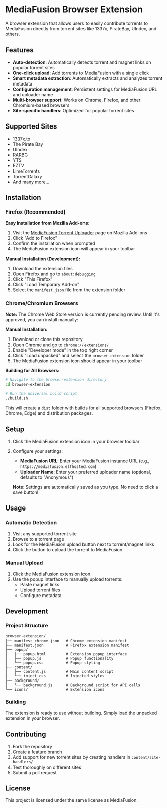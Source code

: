 # MediaFusion Browser Extension

A browser extension that allows users to easily contribute torrents to MediaFusion directly from torrent sites like 1337x, PirateBay, UIndex, and others.

## Features

- **Auto-detection**: Automatically detects torrent and magnet links on popular torrent sites
- **One-click upload**: Add torrents to MediaFusion with a single click
- **Smart metadata extraction**: Automatically extracts and analyzes torrent metadata
- **Configuration management**: Persistent settings for MediaFusion URL and uploader name
- **Multi-browser support**: Works on Chrome, Firefox, and other Chromium-based browsers
- **Site-specific handlers**: Optimized for popular torrent sites

## Supported Sites

- 1337x.to
- The Pirate Bay
- UIndex
- RARBG
- YTS
- EZTV
- LimeTorrents
- TorrentGalaxy
- And many more...

## Installation

### Firefox (Recommended)
**Easy Installation from Mozilla Add-ons:**
1. Visit the [MediaFusion Torrent Uploader](https://addons.mozilla.org/en-US/firefox/addon/mediafusion-torrent-uploader/) page on Mozilla Add-ons
2. Click "Add to Firefox"
3. Confirm the installation when prompted
4. The MediaFusion extension icon will appear in your toolbar

**Manual Installation (Development):**
1. Download the extension files
2. Open Firefox and go to `about:debugging`
3. Click "This Firefox"
4. Click "Load Temporary Add-on"
5. Select the `manifest.json` file from the extension folder

### Chrome/Chromium Browsers
**Note:** The Chrome Web Store version is currently pending review. Until it's approved, you can install manually:

**Manual Installation:**
1. Download or clone this repository
2. Open Chrome and go to `chrome://extensions/`
3. Enable "Developer mode" in the top right corner
4. Click "Load unpacked" and select the `browser-extension` folder
5. The MediaFusion extension icon should appear in your toolbar

**Building for All Browsers:**
```bash
# Navigate to the browser-extension directory
cd browser-extension

# Run the universal build script
./build.sh
```

This will create a `dist` folder with builds for all supported browsers (Firefox, Chrome, Edge) and distribution packages.

## Setup

1. Click the MediaFusion extension icon in your browser toolbar
2. Configure your settings:
   - **MediaFusion URL**: Enter your MediaFusion instance URL (e.g., `https://mediafusion.elfhosted.com`)
   - **Uploader Name**: Enter your preferred uploader name (optional, defaults to "Anonymous")

   **Note**: Settings are automatically saved as you type. No need to click a save button!

## Usage

### Automatic Detection
1. Visit any supported torrent site
2. Browse to a torrent page
3. Look for the MediaFusion upload button next to torrent/magnet links
4. Click the button to upload the torrent to MediaFusion

### Manual Upload
1. Click the MediaFusion extension icon
2. Use the popup interface to manually upload torrents:
   - Paste magnet links
   - Upload torrent files
   - Configure metadata

## Development

### Project Structure
```
browser-extension/
├── manifest_chrome.json   # Chrome extension manifest
├── manifest.json          # Firefox extension manifest
├── popup/
│   ├── popup.html         # Extension popup interface
│   ├── popup.js           # Popup functionality
│   └── popup.css          # Popup styling
├── content/
│   ├── content.js         # Main content script
|   └── inject.css         # Injected styles
├── background/
│   └── background.js      # Background script for API calls
└── icons/                 # Extension icons
```

### Building
The extension is ready to use without building. Simply load the unpacked extension in your browser.

## Contributing

1. Fork the repository
2. Create a feature branch
3. Add support for new torrent sites by creating handlers in `content/site-handlers/`
4. Test thoroughly on different sites
5. Submit a pull request

## License

This project is licensed under the same license as MediaFusion.

